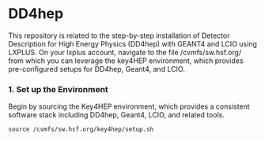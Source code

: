 # DD4hep
This repository is related to the step-by-step installation of Detector Description for High Energy Physics (DD4hep) with GEANT4 and LCIO using LXPLUS.
On your lxplus account, navigate to the file /cvmfs/sw.hsf.org/ from which you can leverage the key4HEP environment, which provides pre-configured setups for DD4hep, Geant4, and LCIO.
### 1. Set up the Environment
Begin by sourcing the Key4HEP environment, which provides a consistent software stack including DD4hep, Geant4, LCIO, and related tools.
```
source /cvmfs/sw.hsf.org/key4hep/setup.sh
```
